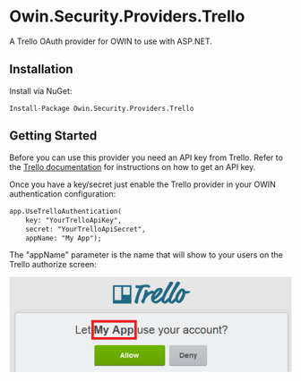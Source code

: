 # Owin.Security.Providers.Trello

A Trello OAuth provider for OWIN to use with ASP.NET.

## Installation

Install via NuGet:

    Install-Package Owin.Security.Providers.Trello

## Getting Started

Before you can use this provider you need an API key from Trello. Refer to the [Trello documentation](https://trello.com/docs/gettingstarted/index.html#getting-an-application-key) for instructions on how to get an API key.

Once you have a key/secret just enable the Trello provider in your OWIN authentication configuration:

    app.UseTrelloAuthentication(
        key: "YourTrelloApiKey",
        secret: "YourTrelloApiSecret",
        appName: "My App");
		
The "appName" parameter is the name that will show to your users on the Trello authorize screen:

![](authorize.png)